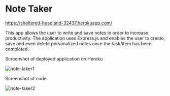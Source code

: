 # Note Taker

https://sheltered-headland-32437.herokuapp.com/

This app allows the user to write and save notes in order to increase productivity. The application uses Express.js and enables the user to create, save and even delete personalized notes once the task/item has been completed. 


Screenshot of deployed application on Heroku

![note-taker1](https://user-images.githubusercontent.com/104395889/186042894-187c5144-8e30-412a-a32c-c297aef0ba25.png)



Screenshot of code

![note-taker2](https://user-images.githubusercontent.com/104395889/186042908-f2a5102c-7c26-403a-b6ba-aef43dde5261.png)
